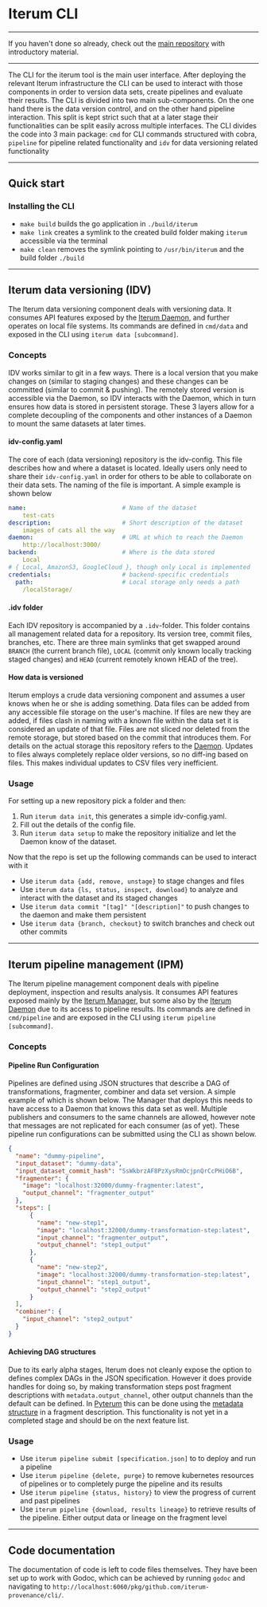# Iterum CLI

---

If you haven't done so already, check out the [main repository](https://github.com/iterum-provenance/iterum) with introductory material.

---

The CLI for the iterum tool is the main user interface. After deploying the relevant Iterum infrastructure the CLI can be used to interact with those components in order to version data sets, create pipelines and evaluate their results. The CLI is divided into two main sub-components. On the one hand there is the data version control, and on the other hand pipeline interaction. This split is kept strict such that at a later stage their functionalities can be split easily across multiple interfaces. The CLI divides the code into 3 main package: `cmd` for CLI commands structured with cobra, `pipeline` for pipeline related functionality and `idv` for data versioning related functionality

---

## Quick start

### Installing the CLI
* `make build` builds the go application in `./build/iterum`
* `make link` creates a symlink to the created build folder making `iterum` accessible via the terminal
* `make clean` removes the symlink pointing to `/usr/bin/iterum` and the build folder `./build`

---

## Iterum data versioning (IDV)
The Iterum data versioning component deals with versioning data. It consumes API features exposed by the [Iterum Daemon](https://github.com/iterum-provenance/daemon), and further operates on local file systems. Its commands are defined in `cmd/data` and exposed in the CLI using `iterum data [subcommand]`. 

### Concepts
IDV works similar to git in a few ways. There is a local version that you make changes on (similar to staging changes) and these changes can be committed (similar to commit & pushing). The remotely stored version is accessible via the Daemon, so IDV interacts with the Daemon, which in turn ensures how data is stored in persistent storage. These 3 layers allow for a complete decoupling of the components and other instances of a Daemon to mount the same datasets at later times. 

#### idv-config.yaml
The core of each (data versioning) repository is the idv-config. This file describes how and where a dataset is located. Ideally users only need to share their `idv-config.yaml` in order for others to be able to collaborate on their data sets. The naming of the file is important. A simple example is shown below
```yaml
name:                           # Name of the dataset
    test-cats
description:                    # Short description of the dataset
    images of cats all the way
daemon:                         # URL at which to reach the Daemon
    http://localhost:3000/
backend:                        # Where is the data stored
    Local                       
# { Local, AmazonS3, GoogleCloud }, though only Local is implemented
credentials:                    # backend-specific credentials
  path:                         # Local storage only needs a path
    /localStorage/             
```
#### .idv folder
Each IDV repository is accompanied by a `.idv`-folder. This folder contains all management related data for a repository. Its version tree, commit files, branches, etc. There are three main symlinks that get swapped around `BRANCH` (the current branch file), `LOCAL` (commit only known locally tracking staged changes) and `HEAD` (current remotely known HEAD of the tree).

#### How data is versioned
Iterum employs a crude data versioning component and assumes a user knows when he or she is adding something. Data files can be added from any accessible file storage on the user's machine. If files are new they are added, if files clash in naming with a known file within the data set it is considered an update of that file. Files are not sliced nor deleted from the remote storage, but stored based on the commit that introduces them. For details on the actual storage this repository refers to the [Daemon](https://github.com/iterum-provenance/daemon). Updates to files always completely replace older versions, so no diff-ing based on files. This makes individual updates to CSV files very inefficient.

### Usage
For setting up a new repository pick a folder and then:
1. Run `iterum data init`, this generates a simple idv-config.yaml.
2. Fill out the details of the config file.
3. Run `iterum data setup` to make the repository initialize and let the Daemon know of the dataset.

Now that the repo is set up the following commands can be used to interact with it
* Use `iterum data {add, remove, unstage}` to stage changes and files
* Use `iterum data {ls, status, inspect, download}` to analyze and interact with the dataset and its staged changes
* Use `iterum data commit "[tag]" "[description]"` to push changes to the daemon and make them persistent
* Use `iterum data {branch, checkout}` to switch branches and check out other commits 

---

## Iterum pipeline management (IPM)
The Iterum pipeline management component deals with pipeline deployment, inspection and results analysis. It consumes API features exposed mainly by the [Iterum Manager](https://github.com/iterum-provenance/manager), but some also by the [Iterum Daemon](https://github.com/iterum-provenance/daemon) due to its access to pipeline results. Its commands are defined in `cmd/pipeline` and are exposed in the CLI using `iterum pipeline [subcommand]`. 

### Concepts

#### Pipeline Run Configuration
Pipelines are defined using JSON structures that describe a DAG of transformations, fragmenter, combiner and data set version.
A simple example of which is shown below. The Manager that deploys this needs to have access to a Daemon that knows this data set as well.
Multiple publishers and consumers to the same channels are allowed, however note that messages are not replicated for each consumer (as of yet).
These pipeline run configurations can be submitted using the CLI as shown below. 
```json
{
  "name": "dummy-pipeline",
  "input_dataset": "dummy-data",
  "input_dataset_commit_hash": "SsWkbrzAF8PzXysRmOcjpnQrCcPHiO6B",
  "fragmenter": {
    "image": "localhost:32000/dummy-fragmenter:latest",
    "output_channel": "fragmenter_output"
  },
  "steps": [
      {
        "name": "new-step1", 
        "image": "localhost:32000/dummy-transformation-step:latest", 
        "input_channel": "fragmenter_output", 
        "output_channel": "step1_output"
      },
      {
        "name": "new-step2", 
        "image": "localhost:32000/dummy-transformation-step:latest", 
        "input_channel": "step1_output", 
        "output_channel": "step2_output"
      }
  ],
  "combiner": {
    "input_channel": "step2_output"
  }
}

```

#### Achieving DAG structures
Due to its early alpha stages, Iterum does not cleanly expose the option to defines complex DAGs in the JSON specification. However it does provide handles for doing so, by making transformation steps post fragment descriptions with `metadata.output_channel`, other output channels than the default can be defined. In [Pyterum](https://github.com/iterum-provenance/pyterum) this can be done using the [metadata structure](https://github.com/iterum-provenance/pyterum/blob/master/pyterum/metadata.py) in a fragment description. This functionality is not yet in a completed stage and should be on the next feature list.

### Usage
* Use `iterum pipeline submit [specification.json]` to to deploy and run a pipeline
* Use `iterum pipeline {delete, purge}` to remove kubernetes resources of pipelines or to completely purge the pipeline and its results
* Use `iterum pipeline {status, history}` to view the progress of current and past pipelines
* Use `iterum pipeline {download, results lineage}` to retrieve results of the pipeline. Either output data or lineage on the fragment level 

---

## Code documentation
The documentation of code is left to code files themselves. They have been set up to work with Godoc, which can be achieved by running `godoc` and navigating to `http://localhost:6060/pkg/github.com/iterum-provenance/cli/`.
